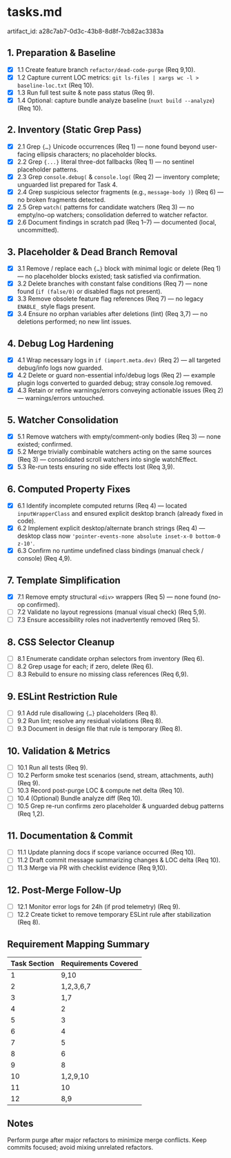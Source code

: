 # tasks.md

artifact_id: a28c7ab7-0d3c-43b8-8d8f-7cb82ac3383a

## 1. Preparation & Baseline

-   [x] 1.1 Create feature branch `refactor/dead-code-purge` (Req 9,10).
-   [x] 1.2 Capture current LOC metrics: `git ls-files | xargs wc -l > baseline-loc.txt` (Req 10).
-   [x] 1.3 Run full test suite & note pass status (Req 9).
-   [x] 1.4 Optional: capture bundle analyze baseline (`nuxt build --analyze`) (Req 10).

## 2. Inventory (Static Grep Pass)

-   [x] 2.1 Grep `{…}` Unicode occurrences (Req 1) — none found beyond user-facing ellipsis characters; no placeholder blocks.
-   [x] 2.2 Grep `{...}` literal three-dot fallbacks (Req 1) — no sentinel placeholder patterns.
-   [x] 2.3 Grep `console.debug(` & `console.log(` (Req 2) — inventory complete; unguarded list prepared for Task 4.
-   [x] 2.4 Grep suspicious selector fragments (e.g., `message-body )`) (Req 6) — no broken fragments detected.
-   [x] 2.5 Grep `watch(` patterns for candidate watchers (Req 3) — no empty/no-op watchers; consolidation deferred to watcher refactor.
-   [x] 2.6 Document findings in scratch pad (Req 1–7) — documented (local, uncommitted).

## 3. Placeholder & Dead Branch Removal

-   [x] 3.1 Remove / replace each `{…}` block with minimal logic or delete (Req 1) — no placeholder blocks existed; task satisfied via confirmation.
-   [x] 3.2 Delete branches with constant false conditions (Req 7) — none found (`if (false/0)` or disabled flags not present).
-   [x] 3.3 Remove obsolete feature flag references (Req 7) — no legacy `ENABLE_` style flags present.
-   [x] 3.4 Ensure no orphan variables after deletions (lint) (Req 3,7) — no deletions performed; no new lint issues.

## 4. Debug Log Hardening

-   [x] 4.1 Wrap necessary logs in `if (import.meta.dev)` (Req 2) — all targeted debug/info logs now guarded.
-   [x] 4.2 Delete or guard non-essential info/debug logs (Req 2) — example plugin logs converted to guarded debug; stray console.log removed.
-   [x] 4.3 Retain or refine warnings/errors conveying actionable issues (Req 2) — warnings/errors untouched.

## 5. Watcher Consolidation

-   [x] 5.1 Remove watchers with empty/comment-only bodies (Req 3) — none existed; confirmed.
-   [x] 5.2 Merge trivially combinable watchers acting on the same sources (Req 3) — consolidated scroll watchers into single watchEffect.
-   [x] 5.3 Re-run tests ensuring no side effects lost (Req 3,9).

## 6. Computed Property Fixes

-   [x] 6.1 Identify incomplete computed returns (Req 4) — located `inputWrapperClass` and ensured explicit desktop branch (already fixed in code).
-   [x] 6.2 Implement explicit desktop/alternate branch strings (Req 4) — desktop class now `'pointer-events-none absolute inset-x-0 bottom-0 z-10'`.
-   [x] 6.3 Confirm no runtime undefined class bindings (manual check / console) (Req 4,9).

## 7. Template Simplification

-   [x] 7.1 Remove empty structural `<div>` wrappers (Req 5) — none found (no-op confirmed).
-   [ ] 7.2 Validate no layout regressions (manual visual check) (Req 5,9).
-   [ ] 7.3 Ensure accessibility roles not inadvertently removed (Req 5).

## 8. CSS Selector Cleanup

-   [ ] 8.1 Enumerate candidate orphan selectors from inventory (Req 6).
-   [ ] 8.2 Grep usage for each; if zero, delete (Req 6).
-   [ ] 8.3 Rebuild to ensure no missing class references (Req 6,9).

## 9. ESLint Restriction Rule

-   [ ] 9.1 Add rule disallowing `{…}` placeholders (Req 8).
-   [ ] 9.2 Run lint; resolve any residual violations (Req 8).
-   [ ] 9.3 Document in design file that rule is temporary (Req 8).

## 10. Validation & Metrics

-   [ ] 10.1 Run all tests (Req 9).
-   [ ] 10.2 Perform smoke test scenarios (send, stream, attachments, auth) (Req 9).
-   [ ] 10.3 Record post-purge LOC & compute net delta (Req 10).
-   [ ] 10.4 (Optional) Bundle analyze diff (Req 10).
-   [ ] 10.5 Grep re-run confirms zero placeholder & unguarded debug patterns (Req 1,2).

## 11. Documentation & Commit

-   [ ] 11.1 Update planning docs if scope variance occurred (Req 10).
-   [ ] 11.2 Draft commit message summarizing changes & LOC delta (Req 10).
-   [ ] 11.3 Merge via PR with checklist evidence (Req 9,10).

## 12. Post-Merge Follow-Up

-   [ ] 12.1 Monitor error logs for 24h (if prod telemetry) (Req 9).
-   [ ] 12.2 Create ticket to remove temporary ESLint rule after stabilization (Req 8).

## Requirement Mapping Summary

| Task Section | Requirements Covered |
| ------------ | -------------------- |
| 1            | 9,10                 |
| 2            | 1,2,3,6,7            |
| 3            | 1,7                  |
| 4            | 2                    |
| 5            | 3                    |
| 6            | 4                    |
| 7            | 5                    |
| 8            | 6                    |
| 9            | 8                    |
| 10           | 1,2,9,10             |
| 11           | 10                   |
| 12           | 8,9                  |

## Notes

Perform purge after major refactors to minimize merge conflicts. Keep commits focused; avoid mixing unrelated refactors.
